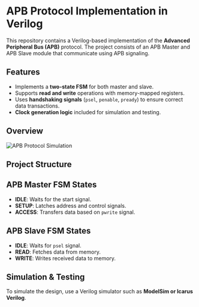 # APB Protocol Implementation in Verilog

This repository contains a Verilog-based implementation of the **Advanced Peripheral Bus (APB)** protocol. The project consists of an APB Master and APB Slave module that communicate using APB signaling.

## Features
- Implements a **two-state FSM** for both master and slave.
- Supports **read and write** operations with memory-mapped registers.
- Uses **handshaking signals** (`psel`, `penable`, `pready`) to ensure correct data transactions.
- **Clock generation logic** included for simulation and testing.

## Overview
![APB Protocol Simulation](https://github.com/user-attachments/assets/7401527e-1cc9-411b-840c-576f8f1a7c77)

## Project Structure
## APB Master FSM States
- **IDLE**: Waits for the start signal.
- **SETUP**: Latches address and control signals.
- **ACCESS**: Transfers data based on `pwrite` signal.

## APB Slave FSM States
- **IDLE**: Waits for `psel` signal.
- **READ**: Fetches data from memory.
- **WRITE**: Writes received data to memory.

## Simulation & Testing
To simulate the design, use a Verilog simulator such as **ModelSim or Icarus Verilog**.



